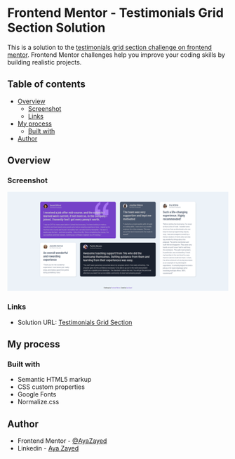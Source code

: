 # Frontend Mentor - Testimonials Grid Section Solution

This is a solution to the [testimonials grid section challenge on frontend mentor](https://www.frontendmentor.io/challenges/testimonials-grid-section-Nnw6J7Un7). Frontend Mentor challenges help you improve your coding skills by building realistic projects.

## Table of contents

- [Overview](#overview)
  - [Screenshot](#screenshot)
  - [Links](#links)
- [My process](#my-process)
  - [Built with](#built-with)
- [Author](#author)

## Overview

### Screenshot

![Testimonials Grid Section](./images/Screenshot.png)

### Links

- Solution URL: [Testimonials Grid Section](https://www.frontendmentor.io/solutions/huddle-landing-page-with-a-single-introductory-section-qM3fXA8eq0)

## My process

### Built with

- Semantic HTML5 markup
- CSS custom properties
- Google Fonts
- Normalize.css

## Author

- Frontend Mentor - [@AyaZayed](https://www.frontendmentor.io/profile/AyaZayed)
- Linkedin - [Aya Zayed](https://www.linkedin.com/in/aya-zayed-2000/)
